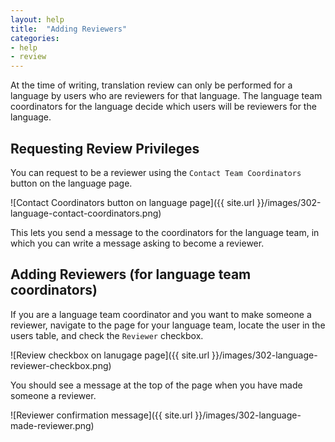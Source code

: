 ```yaml
---
layout: help
title:  "Adding Reviewers"
categories:
- help
- review
---
```


At the time of writing, translation review can only be performed for a language by users who are reviewers for that language. The language team coordinators for the language decide which users will be reviewers for the language.

## Requesting Review Privileges

You can request to be a reviewer using the `Contact Team Coordinators` button on the language page.

![Contact Coordinators button on language page]({{ site.url }}/images/302-language-contact-coordinators.png)

This lets you send a message to the coordinators for the language team, in which you can write a message asking to become a reviewer.

## Adding Reviewers (for language team coordinators)

If you are a language team coordinator and you want to make someone a reviewer, navigate to the page for your language team, locate the user in the users table, and check the `Reviewer` checkbox.

![Review checkbox on lanugage page]({{ site.url }}/images/302-language-reviewer-checkbox.png)

You should see a message at the top of the page when you have made someone a reviewer.

![Reviewer confirmation message]({{ site.url }}/images/302-language-made-reviewer.png)
